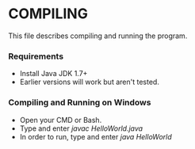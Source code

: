 # COMPILING #

This file describes compiling and running the program.

### Requirements ###

* Install Java JDK 1.7+
* Earlier versions will work but aren't tested.

### Compiling and Running on Windows ###

* Open your CMD or Bash.
* Type and enter *javac HelloWorld.java*
* In order to run, type and enter *java HelloWorld*